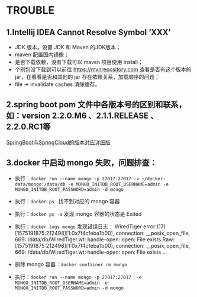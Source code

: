 TROUBLE
====================
## 1.Intellij IDEA Cannot Resolve Symbol ‘XXX’
- JDK 版本，设置 JDK 和 Maven 的JDK版本；
- maven 配置国内镜像；
- 是否下载依赖，没有下载可以 maven 项目使用 install；
- 个别包没下载到可以前往 https://mvnrepository.com 查看是否有这个版本的jar，在看看是否和其他的 jar 存在依赖关系，加载顺序的问题；
- file -> invalidate caches 清除缓存。

## 2.spring boot pom 文件中各版本号的区别和联系，如：version 2.2.0.M6 、2.1.1.RELEASE 、2.2.0.RC1等

[SpringBoot与SpringCloud的版本对应详细版](https://www.cnblogs.com/zhuwenjoyce/p/10261079.html)

## 3.docker 中启动 mongo 失败，问题排查：
- 执行：``docker run --name mongo -p 27017:27017 -v ~/docker-data/mongo:/data/db -e MONGO_INITDB_ROOT_USERNAME=admin -e MONGO_INITDB_ROOT_PASSWORD=admin -d mongo``

- 执行：``docker ps `` 找不到对应的 mongo 容器

- 执行：``docker ps -a`` 发现 mongo 容器的状态是 Exited

- 执行：``docker logs mongo`` 发现错误日志：
WiredTiger error (17) [1575191875:212498][1:0x7f4cfeba1b00], connection: __posix_open_file, 669: /data/db/WiredTiger.wt: handle-open: open: File exists Raw: [1575191875:212498][1:0x7f4cfeba1b00], connection: __posix_open_file, 669: /data/db/WiredTiger.wt: handle-open: open: File exists
...

- 删除 mongo 容器：``docker container rm mongo`` 

- 执行：``docker run --name mongo -p 27017:27017  -e MONGO_INITDB_ROOT_USERNAME=admin -e MONGO_INITDB_ROOT_PASSWORD=admin -d mongo`` 












